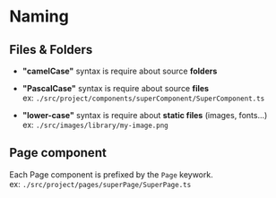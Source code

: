 
# Naming

## Files & Folders

- **"camelCase"** syntax is require about source **folders**  

- **"PascalCase"** syntax is require about source **files**     
    ex: `./src/project/components/superComponent/SuperComponent.ts`        

- **"lower-case"** syntax is require about **static files** (images, fonts...)   
    ex: `./src/images/library/my-image.png`

##  Page component

Each Page component is prefixed by the `Page` keywork.  
    ex: `./src/project/pages/superPage/SuperPage.ts` 